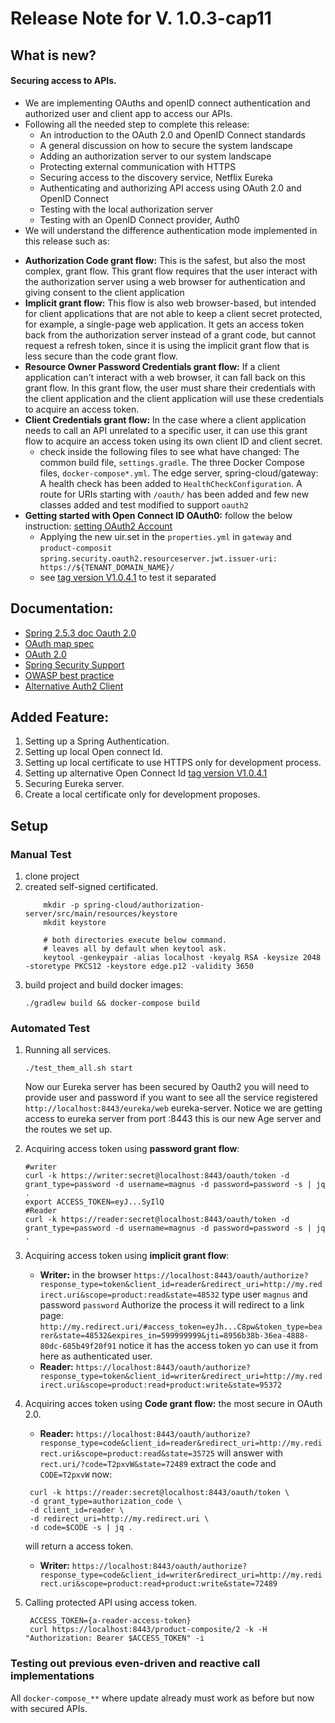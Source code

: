 # Release Note for V. 1.0.3-cap11

## What is new? 
#### Securing access to APIs.
- We are implementing OAuths and openID connect authentication and authorized user and client app
  to access our APIs.
- Following all the needed step to complete this release:
  * An introduction to the OAuth 2.0 and OpenID Connect standards
  * A general discussion on how to secure the system landscape
  * Adding an authorization server to our system landscape
  * Protecting external communication with HTTPS
  * Securing access to the discovery service, Netflix Eureka
  * Authenticating and authorizing API access using OAuth 2.0 and OpenID Connect
  * Testing with the local authorization server
  * Testing with an OpenID Connect provider, Auth0
- We will understand the difference authentication mode implemented in this release such as:
 * **Authorization Code grant flow:** This is the safest, but also the most complex, grant flow. 
  This grant flow requires that the user interact with the authorization server using a web browser 
  for authentication and giving consent to the client application
 * **Implicit grant flow:** This flow is also web browser-based, but intended for client applications 
   that are not able to keep a client secret protected, for example, a single-page web application. 
   It gets an access token back from the authorization server instead of a grant code, but cannot 
   request a refresh token, since it is using the implicit grant flow that is less secure than the code grant flow.
 * **Resource Owner Password Credentials grant flow:** If a client application can't interact with a web browser, 
   it can fall back on this grant flow. In this grant flow, the user must share their credentials with 
   the client application and the client application will use these credentials to acquire an access token. 
 * **Client Credentials grant flow:** In the case where a client application needs to call an API unrelated to a specific user, 
   it can use this grant flow to acquire an access token using its own client ID and client secret.
   - check inside the following files to see what have changed:
    The common build file, ``settings.gradle``.
    The three Docker Compose files, ``docker-compose*.yml``.
    The edge server, spring-cloud/gateway:
    A health check has been added to ``HealthCheckConfiguration``.
    A route for URIs starting with ``/oauth/`` has been added
    and few new classes added and test modified to support ``oauth2``
 * **Getting started with Open Connect ID OAuth0:** follow the below instruction:
     [setting OAuth2 Account](../assets/setting_OAuht2_accaount.md)
     - Applying the new uir.set in the ``properties.yml`` in ``gateway`` and ``product-composit``
       ``spring.security.oauth2.resourceserver.jwt.issuer-uri: https://${TENANT_DOMAIN_NAME}/``
     - see [tag version V1.0.4.1](https://github.com/alexb760/product-recomendation/releases/tag/v1.0.4.1-cap11) to test it separated

 ## Documentation:
* [Spring 2.5.3 doc Oauth 2.0 ](https://docs.spring.io/spring-security-oauth2-boot/docs/2.5.3-SNAPSHOT/reference/html5/)
* [OAuth map spec](https://www.oauth.com/oauth2-servers/map-oauth-2-0-specs/)
* [OAuth 2.0 ](https://datatracker.ietf.org/doc/html/rfc6749)
* [Spring Security Support](https://spring.io/blog/2018/01/30/next-generation-oauth-2-0-support-with-spring-security)
* [OWASP best practice](https://owasp.org/www-project-application-security-verification-standard/)
* [Alternative Auth2 Client](https://auth0.com/)

## Added Feature:
1. Setting up a Spring Authentication.
2. Setting up local Open connect Id.
3. Setting up local certificate to use HTTPS only for development process.
4. Setting up alternative Open Connect Id [tag version V1.0.4.1](https://github.com/alexb760/product-recomendation/releases/tag/v1.0.4.1-cap11)
5. Securing Eureka server.
6. Create a local certificate only for development proposes.

## Setup

### Manual Test
1. clone project
2. created self-signed certificated.
    ````shell
        mkdir -p spring-cloud/authorization-server/src/main/resources/keystore
        mkdit keystore
        
        # both directories execute below command.
        # leaves all by default when keytool ask.
        keytool -genkeypair -alias localhost -keyalg RSA -keysize 2048 -storetype PKCS12 -keystore edge.p12 -validity 3650
    ````
3. build project and build docker images:
    ````shell
    ./gradlew build && docker-compose build
    ````
### Automated Test
1. Running all services.
   ````shell
   ./test_them_all.sh start
   ````
   Now our Eureka server has been secured by Oauth2 you will need to provide user and password if you want to see 
   all the service registered `http://localhost:8443/eureka/web` eureka-server. Notice we are 
   getting access to eureka server from port :8443 this is our new Age server and the routes we set up.
   
2. Acquiring access token using **password grant flow**:
    ````shell
   #writer
   curl -k https://writer:secret@localhost:8443/oauth/token -d grant_type=password -d username=magnus -d password=password -s | jq .
   export ACCESS_TOKEN=eyJ...SyIlQ
   #Reader
   curl -k https://reader:secret@localhost:8443/oauth/token -d grant_type=password -d username=magnus -d password=password -s | jq .
   ````
3. Acquiring access token using **implicit grant flow**:
   - **Writer:**
   in the browser ``https://localhost:8443/oauth/authorize?response_type=token&client_id=reader&redirect_uri=http://my.redirect.uri&scope=product:read&state=48532``
   type user ```magnus``` and password ``password`` Authorize the process it will redirect to a link page:
   ``http://my.redirect.uri/#access_token=eyJh...C8pw&token_type=bearer&state=48532&expires_in=599999999&jti=8956b38b-36ea-4888-80dc-685b49f20f91``
   notice it has the access token yo can use it from here as authenticated user.
   - **Reader:** ``https://localhost:8443/oauth/authorize?response_type=token&client_id=writer&redirect_uri=http://my.redirect.uri&scope=product:read+product:write&state=95372``
4. Acquiring acces token using **Code grant flow:** the most secure in OAuth 2.0.
   - **Reader:** ``https://localhost:8443/oauth/authorize?response_type=code&client_id=reader&redirect_uri=http://my.redirect.uri&scope=product:read&state=35725``
   will answer with ``rect.uri/?code=T2pxvW&state=72489`` extract the code and ``CODE=T2pxvW`` now:
   ````shell
    curl -k https://reader:secret@localhost:8443/oauth/token \
    -d grant_type=authorization_code \
    -d client_id=reader \
    -d redirect_uri=http://my.redirect.uri \
    -d code=$CODE -s | jq .
    ````
   will return a access token.
   - **Writer:** ``https://localhost:8443/oauth/authorize?response_type=code&client_id=writer&redirect_uri=http://my.redirect.uri&scope=product:read+product:write&state=72489``
5. Calling protected API using access token.
   ````shell
    ACCESS_TOKEN={a-reader-access-token}
    curl https://localhost:8443/product-composite/2 -k -H "Authorization: Bearer $ACCESS_TOKEN" -i
   ````

### Testing out previous even-driven and reactive call implementations     
All ``docker-compose_**`` where update already must work as before but now with secured APIs.
